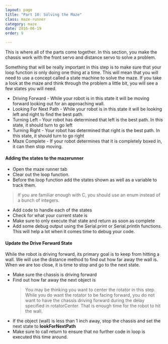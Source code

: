 ```yaml
---
layout: page
title: "Part 10: Solving the Maze"
class: maze-runner
category: maze
date: 2016-06-19
order: 9

---
```


This is where all of the parts come together. In this section, you make the chassis work with the front servo and distance servo to solve a problem. 

Something that will be really important in this step is to make sure that your loop function is only doing one thing at a time. This will mean that you will need to use a concept called a state machine to solve the maze. If you take a look at the maze and think through the problem a little bit, you will see a few states you will need.

* Driving Forward - While your robot is in this state it will be moving forward looking out for an approaching wall. 
* Looking For Next Path - While your robot is in this state it will be looking left and right to find the best path.
* Turning Left - Your robot has determined that left is the best path. In this state, it should turn to go left
* Turning Right - Your robot has determined that right is the best path. In this state, it should turn to go right
* Maze Complete - If your robot determines that it is completely boxed in, it can then stop moving.

#### Adding the states to the mazerunner

* Open the maze runner tab
* Clear out the loop function.
* Before the loop function add the states shown as well as a variable to track them.

> If you are familiar enough with C, you should use an enum instead of a bunch of integers.

<script src="https://gist.github.com/dennisburton/577409e129e4d024e52dd379a277cf00.js"></script>

* Add code to handle each of the states 
* Check for what your current state is
* Make sure to only execute that state and return as soon as complete
* Add some debug output using the Serial.print or Serial.println functions. This will help a lot when it comes time to debug your code.


<script src="https://gist.github.com/dennisburton/70436a05680fe850eaa4469e3dd49cba.js"></script>

#### Update the Drive Forward State

While the robot is driving forward, its primary goal is to keep from hitting a wall. We will use the distance method to find out how far away the wall is. When we are too close, it is time to stop and go to the next state.

* Make sure the chassis is driving forward
* Find out how far away the next object is
    > You may be thinking you want to center the rotator in this step. While you do want the rotator to be facing forward, you do not want to have the chassis driving forward during the delay specified in rotatorCenter. That is enough time for the robot to hit the wall.
* If the object (wall) is less than 1 inch away, stop the chassis and set the next state to **lookForNextPath**
* Make sure to call return to ensure that no further code in loop is executed this time around.


<script src="https://gist.github.com/dennisburton/21f457b9a770646f9089fbbf050a40be.js"></script>


